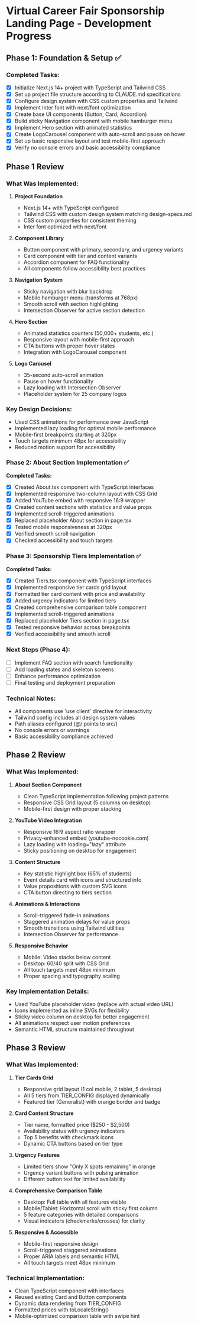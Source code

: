 # Virtual Career Fair Sponsorship Landing Page - Development Progress

## Phase 1: Foundation & Setup ✅

### Completed Tasks:
- [x] Initialize Next.js 14+ project with TypeScript and Tailwind CSS
- [x] Set up project file structure according to CLAUDE.md specifications
- [x] Configure design system with CSS custom properties and Tailwind
- [x] Implement Inter font with next/font optimization
- [x] Create base UI components (Button, Card, Accordion)
- [x] Build sticky Navigation component with mobile hamburger menu
- [x] Implement Hero section with animated statistics
- [x] Create LogoCarousel component with auto-scroll and pause on hover
- [x] Set up basic responsive layout and test mobile-first approach
- [x] Verify no console errors and basic accessibility compliance

## Phase 1 Review

### What Was Implemented:

1. **Project Foundation**
   - Next.js 14+ with TypeScript configured
   - Tailwind CSS with custom design system matching design-specs.md
   - CSS custom properties for consistent theming
   - Inter font optimized with next/font

2. **Component Library**
   - Button component with primary, secondary, and urgency variants
   - Card component with tier and content variants
   - Accordion component for FAQ functionality
   - All components follow accessibility best practices

3. **Navigation System**
   - Sticky navigation with blur backdrop
   - Mobile hamburger menu (transforms at 768px)
   - Smooth scroll with section highlighting
   - Intersection Observer for active section detection

4. **Hero Section**
   - Animated statistics counters (50,000+ students, etc.)
   - Responsive layout with mobile-first approach
   - CTA buttons with proper hover states
   - Integration with LogoCarousel component

5. **Logo Carousel**
   - 35-second auto-scroll animation
   - Pause on hover functionality
   - Lazy loading with Intersection Observer
   - Placeholder system for 25 company logos

### Key Design Decisions:
- Used CSS animations for performance over JavaScript
- Implemented lazy loading for optimal mobile performance
- Mobile-first breakpoints starting at 320px
- Touch targets minimum 48px for accessibility
- Reduced motion support for accessibility

### Phase 2: About Section Implementation ✅

**Completed Tasks:**
- [x] Created About.tsx component with TypeScript interfaces
- [x] Implemented responsive two-column layout with CSS Grid
- [x] Added YouTube embed with responsive 16:9 wrapper
- [x] Created content sections with statistics and value props
- [x] Implemented scroll-triggered animations
- [x] Replaced placeholder About section in page.tsx
- [x] Tested mobile responsiveness at 320px
- [x] Verified smooth scroll navigation
- [x] Checked accessibility and touch targets

### Phase 3: Sponsorship Tiers Implementation ✅

**Completed Tasks:**
- [x] Created Tiers.tsx component with TypeScript interfaces
- [x] Implemented responsive tier cards grid layout
- [x] Formatted tier card content with price and availability
- [x] Added urgency indicators for limited tiers
- [x] Created comprehensive comparison table component
- [x] Implemented scroll-triggered animations
- [x] Replaced placeholder Tiers section in page.tsx
- [x] Tested responsive behavior across breakpoints
- [x] Verified accessibility and smooth scroll

### Next Steps (Phase 4):
- [ ] Implement FAQ section with search functionality
- [ ] Add loading states and skeleton screens
- [ ] Enhance performance optimization
- [ ] Final testing and deployment preparation

### Technical Notes:
- All components use 'use client' directive for interactivity
- Tailwind config includes all design system values
- Path aliases configured (@/ points to src/)
- No console errors or warnings
- Basic accessibility compliance achieved

## Phase 2 Review

### What Was Implemented:

1. **About Section Component**
   - Clean TypeScript implementation following project patterns
   - Responsive CSS Grid layout (5 columns on desktop)
   - Mobile-first design with proper stacking

2. **YouTube Video Integration**
   - Responsive 16:9 aspect ratio wrapper
   - Privacy-enhanced embed (youtube-nocookie.com)
   - Lazy loading with loading="lazy" attribute
   - Sticky positioning on desktop for engagement

3. **Content Structure**
   - Key statistic highlight box (65% of students)
   - Event details card with icons and structured info
   - Value propositions with custom SVG icons
   - CTA button directing to tiers section

4. **Animations & Interactions**
   - Scroll-triggered fade-in animations
   - Staggered animation delays for value props
   - Smooth transitions using Tailwind utilities
   - Intersection Observer for performance

5. **Responsive Behavior**
   - Mobile: Video stacks below content
   - Desktop: 60/40 split with CSS Grid
   - All touch targets meet 48px minimum
   - Proper spacing and typography scaling

### Key Implementation Details:
- Used YouTube placeholder video (replace with actual video URL)
- Icons implemented as inline SVGs for flexibility
- Sticky video column on desktop for better engagement
- All animations respect user motion preferences
- Semantic HTML structure maintained throughout

## Phase 3 Review

### What Was Implemented:

1. **Tier Cards Grid**
   - Responsive grid layout (1 col mobile, 2 tablet, 5 desktop)
   - All 5 tiers from TIER_CONFIG displayed dynamically
   - Featured tier (Generalist) with orange border and badge

2. **Card Content Structure**
   - Tier name, formatted price ($250 - $2,500)
   - Availability status with urgency indicators
   - Top 5 benefits with checkmark icons
   - Dynamic CTA buttons based on tier type

3. **Urgency Features**
   - Limited tiers show "Only X spots remaining" in orange
   - Urgency variant buttons with pulsing animation
   - Different button text for limited availability

4. **Comprehensive Comparison Table**
   - Desktop: Full table with all features visible
   - Mobile/Tablet: Horizontal scroll with sticky first column
   - 5 feature categories with detailed comparisons
   - Visual indicators (checkmarks/crosses) for clarity

5. **Responsive & Accessible**
   - Mobile-first responsive design
   - Scroll-triggered staggered animations
   - Proper ARIA labels and semantic HTML
   - All touch targets meet 48px minimum

### Technical Implementation:
- Clean TypeScript component with interfaces
- Reused existing Card and Button components
- Dynamic data rendering from TIER_CONFIG
- Formatted prices with toLocaleString()
- Mobile-optimized comparison table with swipe hint